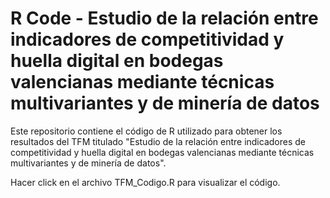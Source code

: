 # R Code - Estudio de la relación entre indicadores de competitividad y huella digital en bodegas valencianas mediante técnicas multivariantes y de minería de datos

Este repositorio contiene el código de R utilizado para obtener los resultados del TFM titulado "Estudio de la relación entre indicadores de competitividad y huella digital en bodegas valencianas mediante técnicas multivariantes y de minería de datos".

Hacer click en el archivo TFM_Codigo.R para visualizar el código.



